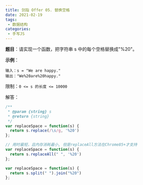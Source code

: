 ```yaml
---
title: 剑指 Offer 05. 替换空格
date: 2021-02-19
tags:
 - 数据结构
categories:
 - 手写JS
---
```


**题目**：请实现一个函数，把字符串 s 中的每个空格替换成"%20"。

**示例**：
```
输入：s = "We are happy."
输出："We%20are%20happy."
```

限制：```0 <= s 的长度 <= 10000```

解答：
```js
/**
 * @param {string} s
 * @return {string}
 */
var replaceSpace = function(s) {
  return s.replace(/\s/g, '%20')
};

// 用时最短，且内存消耗最小, 但是replaceAll方法在Chrome85+才支持
var replaceSpace = function(s) {
  return s.replaceAll(" ", '%20')
};

var replaceSpace = function(s) {
  return s.split(" ").join("%20")
};

```